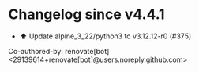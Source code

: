 # Changelog since v4.4.1
- ⬆️ Update alpine_3_22/python3 to v3.12.12-r0 (#375)

Co-authored-by: renovate[bot] <29139614+renovate[bot]@users.noreply.github.com> 

